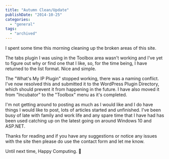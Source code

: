 ```yaml
---
title: "Autumn Clean/Update"
publishDate: "2014-10-25"
categories: 
  - "general"
tags: 
  - "archived"
---
```


I spent some time this morning cleaning up the broken areas of this site.

The tabs plugin I was using in the Toolbox area wasn't working and I've yet to figure out why or find one that I like, so, for the time being, I have returned to the list format. Nice and simple.

The "What's My IP Plugin" stopped working, there was a naming conflict. I've now resolved this and submitted it to the WordPress Plugin Directory, which should prevent it from happening in the future. I have also moved it from "Incubator" to the "Toolbox" menu as it's completed.

I'm not getting around to posting as much as I would like and I do have things I would like to post, lots of articles started and unfinished. I've been busy of late with family and work life and any spare time that I have had has been used catching up on the latest going on around Windows 10 and ASP.NET.

Thanks for reading and if you have any suggestions or notice any issues with the site then please do use the contact form and let me know.

Until next time, Happy Computing. 🙂
